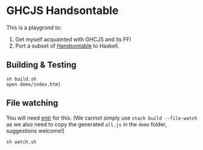 # GHCJS Handsontable

This is a playgrond to:

1. Get myself acquainted with GHCJS and its FFI
2. Port a subset of [Handsontable](http://handsontable.com) to Haskell.

## Building & Testing

```
sh build.sh
open demo/index.html
```

## File watching

You will need [entr](http://entrproject.org/) for this.
(We cannot simply use `stack build --file-watch` as we also need to copy
the generated `all.js` in the `demo` folder, suggestions welcome!)

```
sh watch.sh
```
